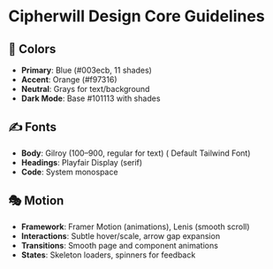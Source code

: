 # Cipherwill Design Core Guidelines

## 🎨 Colors
- **Primary**: Blue (#003ecb, 11 shades)  
- **Accent**: Orange (#f97316)  
- **Neutral**: Grays for text/background  
- **Dark Mode**: Base #101113 with shades  

## ✍️ Fonts
- **Body**: Gilroy (100–900, regular for text)  ( Default Tailwind Font)
- **Headings**: Playfair Display (serif)  
- **Code**: System monospace  

## 🎭 Motion
- **Framework**: Framer Motion (animations), Lenis (smooth scroll)  
- **Interactions**: Subtle hover/scale, arrow gap expansion  
- **Transitions**: Smooth page and component animations  
- **States**: Skeleton loaders, spinners for feedback  
